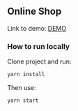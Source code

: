 ## Online Shop

Link to demo: [DEMO](https://nexeon-online-shop.firebaseapp.com/)

### How to run locally

Clone project and run:

```bash
yarn install
```

Then use:

```bash
yarn start
```


